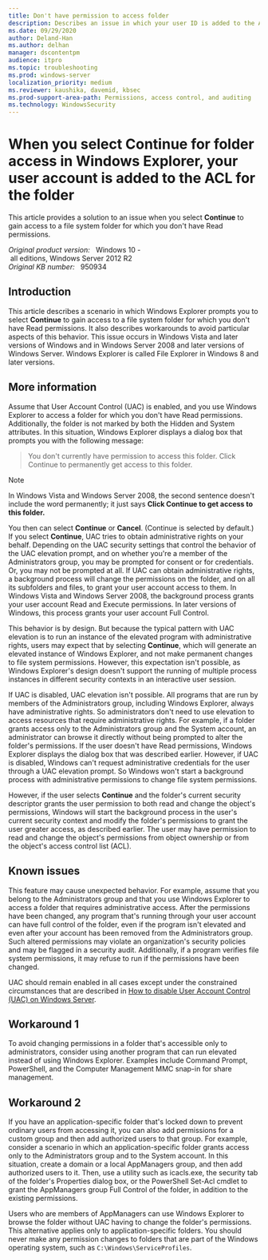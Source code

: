 ```yaml
---
title: Don't have permission to access folder
description: Describes an issue in which your user ID is added to the ACL list for a directory that you don't have permissions.
ms.date: 09/29/2020
author: Deland-Han 
ms.author: delhan
manager: dscontentpm
audience: itpro
ms.topic: troubleshooting
ms.prod: windows-server
localization_priority: medium
ms.reviewer: kaushika, davemid, kbsec
ms.prod-support-area-path: Permissions, access control, and auditing
ms.technology: WindowsSecurity
---
```

# When you select Continue for folder access in Windows Explorer, your user account is added to the ACL for the folder

This article provides a solution to an issue when you select **Continue** to gain access to a file system folder for which you don't have Read permissions.

_Original product version:_ &nbsp; Windows 10 - all editions, Windows Server 2012 R2  
_Original KB number:_ &nbsp; 950934

## Introduction

This article describes a scenario in which Windows Explorer prompts you to select **Continue** to gain access to a file system folder for which you don't have Read permissions. It also describes workarounds to avoid particular aspects of this behavior. This issue occurs in Windows Vista and later versions of Windows and in Windows Server 2008 and later versions of Windows Server. Windows Explorer is called File Explorer in Windows 8 and later versions.

## More information

Assume that User Account Control (UAC) is enabled, and you use Windows Explorer to access a folder for which you don't have Read permissions. Additionally, the folder is not marked by both the Hidden and System attributes. In this situation, Windows Explorer displays a dialog box that prompts you with the following message:

> You don't currently have permission to access this folder. Click Continue to permanently get access to this folder.

> [!NOTE]
> In Windows Vista and Windows Server 2008, the second sentence doesn't include the word permanently; it just says **Click Continue to get access to this folder.**

You then can select **Continue** or **Cancel**. (Continue is selected by default.) If you select **Continue**, UAC tries to obtain administrative rights on your behalf. Depending on the UAC security settings that control the behavior of the UAC elevation prompt, and on whether you're a member of the Administrators group, you may be prompted for consent or for credentials. Or, you may not be prompted at all. If UAC can obtain administrative rights, a background process will change the permissions on the folder, and on all its subfolders and files, to grant your user account access to them. In Windows Vista and Windows Server 2008, the background process grants your user account Read and Execute permissions. In later versions of Windows, this process grants your user account Full Control.

This behavior is by design. But because the typical pattern with UAC elevation is to run an instance of the elevated program with administrative rights, users may expect that by selecting **Continue**, which will generate an elevated instance of Windows Explorer, and not make permanent changes to file system permissions. However, this expectation isn't possible, as Windows Explorer's design doesn't support the running of multiple process instances in different security contexts in an interactive user session.

If UAC is disabled, UAC elevation isn't possible. All programs that are run by members of the Administrators group, including Windows Explorer, always have administrative rights. So administrators don't need to use elevation to access resources that require administrative rights. For example, if a folder grants access only to the Administrators group and the System account, an administrator can browse it directly without being prompted to alter the folder's permissions. If the user doesn't have Read permissions, Windows Explorer displays the dialog box that was described earlier. However, if UAC is disabled, Windows can't request administrative credentials for the user through a UAC elevation prompt. So Windows won't start a background process with administrative permissions to change file system permissions.

However, if the user selects **Continue** and the folder's current security descriptor grants the user permission to both read and change the object's permissions, Windows will start the background process in the user's current security context and modify the folder's permissions to grant the user greater access, as described earlier. The user may have permission to read and change the object's permissions from object ownership or from the object's access control list (ACL).

## Known issues

This feature may cause unexpected behavior. For example, assume that you belong to the Administrators group and that you use Windows Explorer to access a folder that requires administrative access. After the permissions have been changed, any program that's running through your user account can have full control of the folder, even if the program isn't elevated and even after your account has been removed from the Administrators group. Such altered permissions may violate an organization's security policies and may be flagged in a security audit. Additionally, if a program verifies file system permissions, it may refuse to run if the permissions have been changed.

UAC should remain enabled in all cases except under the constrained circumstances that are described in [How to disable User Account Control (UAC) on Windows Server](/troubleshoot/windows-server/windows-security/disable-user-account-control).

## Workaround 1

To avoid changing permissions in a folder that's accessible only to administrators, consider using another program that can run elevated instead of using Windows Explorer. Examples include Command Prompt, PowerShell, and the Computer Management MMC snap-in for share management.

## Workaround 2

If you have an application-specific folder that's locked down to prevent ordinary users from accessing it, you can also add permissions for a custom group and then add authorized users to that group. For example, consider a scenario in which an application-specific folder grants access only to the Administrators group and to the System account. In this situation, create a domain or a local AppManagers group, and then add authorized users to it. Then, use a utility such as icacls.exe, the security tab of the folder's Properties dialog box, or the PowerShell Set-Acl cmdlet to grant the AppManagers group Full Control of the folder, in addition to the existing permissions.

Users who are members of AppManagers can use Windows Explorer to browse the folder without UAC having to change the folder's permissions. This alternative applies only to application-specific folders. You should never make any permission changes to folders that are part of the Windows operating system, such as `C:\Windows\ServiceProfiles`.
